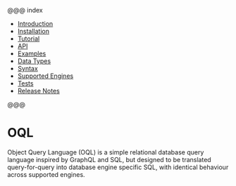 @@@ index

* [Introduction](introduction.md)
* [Installation](installation.md)
* [Tutorial](tutorial.md)
* [API](api.md)
* [Examples](examples.md)
* [Data Types](datatypes.md)
* [Syntax](syntax.md)
* [Supported Engines](supported-engines.md)
* [Tests](tests.md)
* [Release Notes](release-notes.md)

@@@

OQL
===

Object Query Language (OQL) is a simple relational database query language inspired by GraphQL and SQL, but designed to be translated query-for-query into database engine specific SQL, with identical behaviour across supported engines.
